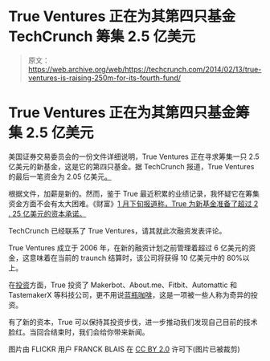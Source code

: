 # True Ventures 正在为其第四只基金 TechCrunch 筹集 2.5 亿美元

> 原文：<https://web.archive.org/web/https://techcrunch.com/2014/02/13/true-ventures-is-raising-250m-for-its-fourth-fund/>

# True Ventures 正在为其第四只基金筹集 2.5 亿美元

美国证券交易委员会的一份文件详细说明，True Ventures 正在寻求筹集一只 2.5 亿美元的新基金，这是它的第四只基金。据 TechCrunch 报道，True Ventures 的最后一笔资金为 2.05 亿美元[。](https://web.archive.org/web/20221225202831/https://techcrunch.com/2012/06/06/true-ventures-third-fund/)

根据文件，加薪是新的。然而，鉴于 True 最近积累的业绩记录，我怀疑它在筹集资金方面不会有太大困难。《财富》[1 月下旬报道称，True 为新基金准备了超过 2 . 25 亿美元的资本承诺。](https://web.archive.org/web/20221225202831/http://finance.fortune.cnn.com/2014/01/21/true-ventures-new-fund/)

TechCrunch 已经联系了 True Ventures，请其就此次融资发表评论。

True Ventures 成立于 2006 年，在新的融资计划之前管理着超过 6 亿美元的资金，这意味着在当前的 traunch 结算时，该公司将获得 10 亿美元中的 80%以上。

在[投资](https://web.archive.org/web/20221225202831/http://www.crunchbase.com/financial-organization/true-ventures#src3)方面，True 投资了 Makerbot、About.me、Fitbit、Automattic 和 TastemakerX 等科技公司，更不用说[蓝瓶咖啡](https://web.archive.org/web/20221225202831/https://techcrunch.com/2014/01/29/coffee/)，这是一项被一些人称为奇异的投资。

有了新的资本，True 可以保持其投资步伐，进一步推动我们发现自己目前的技术脸红。当回合结束时，我们会给你带来新闻。

图片由 FLICKR 用户 FRANCK BLAIS 在 [CC BY 2.0](https://web.archive.org/web/20221225202831/http://creativecommons.org/licenses/by/2.0/) 许可下(图片已被裁剪)